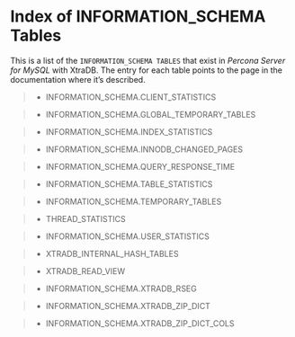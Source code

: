 # Index of INFORMATION_SCHEMA Tables

This is a list of the `INFORMATION_SCHEMA TABLES` that exist in *Percona Server for MySQL* with XtraDB. The entry for each table points to the page in the documentation where it’s described.

> 
> * INFORMATION_SCHEMA.CLIENT_STATISTICS


> * INFORMATION_SCHEMA.GLOBAL_TEMPORARY_TABLES


> * INFORMATION_SCHEMA.INDEX_STATISTICS


> * INFORMATION_SCHEMA.INNODB_CHANGED_PAGES


> * INFORMATION_SCHEMA.QUERY_RESPONSE_TIME


> * INFORMATION_SCHEMA.TABLE_STATISTICS


> * INFORMATION_SCHEMA.TEMPORARY_TABLES


> * THREAD_STATISTICS


> * INFORMATION_SCHEMA.USER_STATISTICS


> * XTRADB_INTERNAL_HASH_TABLES


> * XTRADB_READ_VIEW


> * INFORMATION_SCHEMA.XTRADB_RSEG


> * INFORMATION_SCHEMA.XTRADB_ZIP_DICT


> * INFORMATION_SCHEMA.XTRADB_ZIP_DICT_COLS
